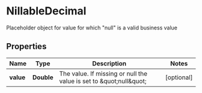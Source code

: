 

# NillableDecimal

Placeholder object for value for which \"null\" is a valid business value

## Properties

| Name | Type | Description | Notes |
|------------ | ------------- | ------------- | -------------|
|**value** | **Double** | The value. If missing or null the value is set to \&quot;null\&quot; |  [optional] |



